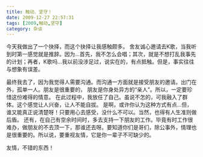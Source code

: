 ```yaml
---
title: 触动、坚守！
date: 2009-12-27 22:57:31
tags: [2009,触动,坚守]
category: 杂谈
---
```

今天我做出了一个抉择，而这个抉择让我感触颇多。
舍友诚心邀请去K歌，当我听到时第一感觉就是推辞。因为…首先，我不怎么会唱；其次，就是不想打乱我事先的计划；再者，K歌吗…我以前没涉足过，说实在的，有点抵触。但是，事实往往与想象有误差。

<!--more-->

最终我去了，因为我觉得人需要沟通。而沟通一方面就是接受朋友的邀请。出门在外，孤单一人。朋友是很重要的， 朋友是你身处异方的“亲人”。所以，一定要珍惜这份难得的情意。
在此过程中，我放任了自己。虽说不怎的，可我融入了群体。这个感觉让人兴奋，让人不能自拔。
是啊，或许你认为这种方式有点…但，谁又能真正说清楚呀！只要用心去感受，没什么不可以。当然，也得有人生准则做后盾。
还有，在自己有空余时间时，多去支持一下朋友的工作。毕竟有时工作很难办，做朋友的不去顶一下，那谁还去呀。要知道你们是哥们，除公事外，情理也是很重要的。所以说，要重视友情，它是你一辈子不可缺少的。

友情，不错的东西！
